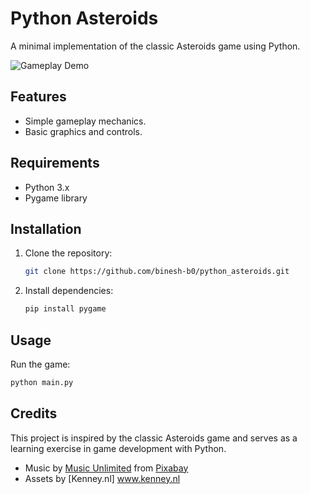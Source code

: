 # Python Asteroids

A minimal implementation of the classic Asteroids game using Python.

![Gameplay Demo](assets/asteroids.gif)

## Features
- Simple gameplay mechanics.
- Basic graphics and controls.

## Requirements
- Python 3.x
- Pygame library

## Installation
1. Clone the repository:
    ```bash
    git clone https://github.com/binesh-b0/python_asteroids.git
    ```
2. Install dependencies:
    ```bash
    pip install pygame
    ```

## Usage
Run the game:
```bash
python main.py
```

## Credits
This project is inspired by the classic Asteroids game and serves as a learning exercise in game development with Python.
 - Music by <a href="https://pixabay.com/users/music_unlimited-27600023/?utm_source=link-attribution&utm_medium=referral&utm_campaign=music&utm_content=120280">Music Unlimited</a> from <a href="https://pixabay.com//?utm_source=link-attribution&utm_medium=referral&utm_campaign=music&utm_content=120280">Pixabay</a>
 - Assets by [Kenney.nl] www.kenney.nl

